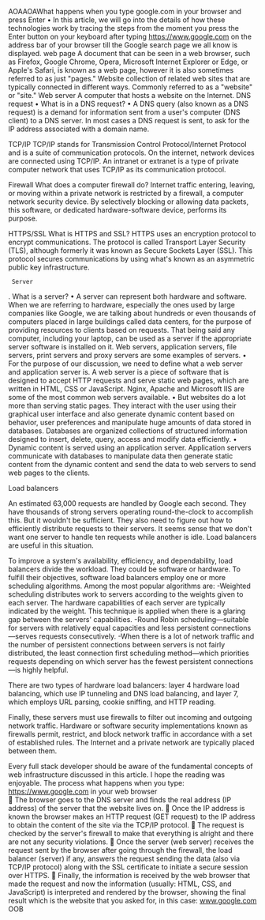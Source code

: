 AOAAOAWhat happens when you type google.com in your browser and press Enter
•	In this article, we will go into the details of how these technologies work by tracing the steps from the moment you press the Enter button on your keyboard after typing https://www.google.com on the address bar of your browser till the Google search page we all know is displayed.
web page
A document that can be seen in a web browser, such as Firefox, Google Chrome, Opera, Microsoft Internet Explorer or Edge, or Apple's Safari, is known as a web page, however it is also sometimes referred to as just "pages."
Website
collection of related web sites that are typically connected in different ways. Commonly referred to as a "website" or "site."
Web server
A computer that hosts a website on the Internet.
DNS request
•	What is in a DNS request?
•	A DNS query (also known as a DNS request) is a demand for information sent from a user's computer (DNS client) to a DNS server. In most cases a DNS request is sent, to ask for the IP address associated with a domain name.

   TCP/IP
   TCP/IP stands for Transmission Control Protocol/Internet Protocol and is a suite of communication protocols. On the internet, network devices are connected using TCP/IP. An intranet or extranet is a type of private computer network that uses TCP/IP as its communication protocol.
  

   Firewall
    What does a computer firewall do?
    Internet traffic entering, leaving, or moving within a private network is restricted by a firewall, a computer network security device. By selectively      blocking or allowing data packets, this software, or dedicated hardware-software device, performs its purpose.

   HTTPS/SSL
     What is HTTPS and SSL?
      HTTPS uses an encryption protocol to encrypt communications. The protocol is called Transport Layer Security (TLS), although formerly it was           known as Secure Sockets Layer (SSL). This protocol secures communications by using what's known as an asymmetric public key infrastructure.

     Server
  .   What is a server?
•	A server can represent both hardware and software. When we are referring to hardware, especially the ones used by large companies like Google, we are talking about hundreds or even thousands of computers placed in large buildings called data centers, for the purpose of providing resources to clients based on requests. That being said any computer, including your laptop, can be used as a server if the appropriate server software is installed on it. Web servers, application servers, file servers, print servers and proxy servers are some examples of servers.
•	For the purpose of our discussion, we need to define what a web server and application server is. A web server is a piece of software that is designed to accept HTTP requests and serve static web pages, which are written in HTML, CSS or JavaScript. Nginx, Apache and Microsoft IIS are some of the most common web servers available.
•	But websites do a lot more than serving static pages. They interact with the user using their graphical user interface and also generate dynamic content based on behavior, user preferences and manipulate huge amounts of data stored in databases. Databases are organized collections of structured information designed to insert, delete, query, access and modify data efficiently.
•	Dynamic content is served using an application server. Application servers communicate with databases to manipulate data then generate static content from the dynamic content and send the data to web servers to send web pages to the clients.

Load balancers

An estimated 63,000 requests are handled by Google each second. They have thousands of strong servers operating round-the-clock to accomplish this. But it wouldn't be sufficient. They also need to figure out how to efficiently distribute requests to their servers. It seems sense that we don't want one server to handle ten requests while another is idle. Load balancers are useful in this situation.

To improve a system's availability, efficiency, and dependability, load balancers divide the workload. They could be software or hardware.
To fulfill their objectives, software load balancers employ one or more scheduling algorithms. Among the most popular algorithms are:
-Weighted scheduling distributes work to servers according to the weights given to each server. The hardware capabilities of each server are typically indicated by the weight. This technique is applied when there is a glaring gap between the servers' capabilities.
-Round Robin scheduling—suitable for servers with relatively equal capacities and less persistent connections—serves requests consecutively.
-When there is a lot of network traffic and the number of persistent connections between servers is not fairly distributed, the least connection first scheduling method—which priorities requests depending on which server has the fewest persistent connections—is highly helpful.

There are two types of hardware load balancers: layer 4 hardware load balancing, which use IP tunneling and DNS load balancing, and layer 7, which employs URL parsing, cookie sniffing, and HTTP reading.

Finally, these servers must use firewalls to filter out incoming and outgoing network traffic. Hardware or software security implementations known as firewalls permit, restrict, and block network traffic in accordance with a set of established rules. The Internet and a private network are typically placed between them.

Every full stack developer should be aware of the fundamental concepts of web infrastructure discussed in this article. I hope the reading was enjoyable.
   The  process
what happens when you type: https://www.google.com in your web browser	
	The browser goes to the DNS server and finds the real address (IP address) of the server that the website lives on.
	Once the IP address is known the browser makes an HTTP request (GET request) to the IP address to obtain the content of the site via the TCP/IP protocol.
	The request is checked by the server's firewall to make that everything is alright and there are not any security violations.
	Once the server (web server) receives the request sent by the browser after going through the firewall, the load balancer (server) if any, answers the request sending the data (also via TCP/IP protocol) along with the SSL certificate to initiate a secure session over HTTPS.
	Finally, the information is received by the web browser that made the request and now the information (usually: HTML, CSS, and JavaScript) is interpreted and rendered by the browser, showing the final result which is the website that you asked for, in this case: www.google.com
OOB
